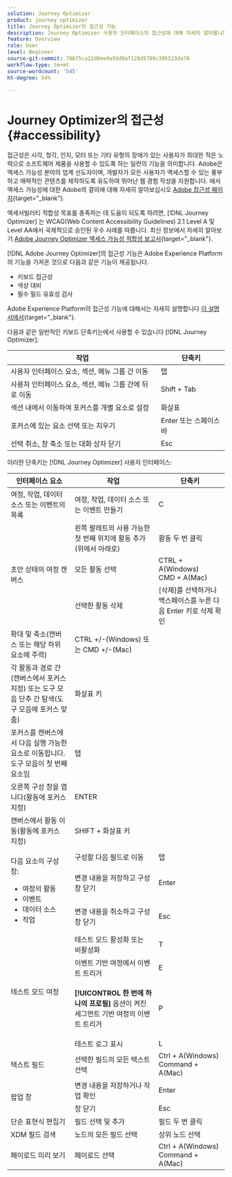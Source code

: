 ```yaml
---
solution: Journey Optimizer
product: journey optimizer
title: Journey Optimizer의 접근성 기능
description: Journey Optimizer 사용자 인터페이스의 접근성에 대해 자세히 알아봅니다
feature: Overview
role: User
level: Beginner
source-git-commit: 78675ca22d8ee9a93d9af128d5708c305523da78
workflow-type: tm+mt
source-wordcount: '545'
ht-degree: 54%

---
```


# Journey Optimizer의 접근성{#accessibility}

접근성은 시각, 청각, 인지, 모터 또는 기타 유형의 장애가 있는 사용자가 최대한 적은 노력으로 소프트웨어 제품을 사용할 수 있도록 하는 일련의 기능을 의미합니다. Adobe은 액세스 가능성 분야의 업계 선도자이며, 개발자가 모든 사용자가 액세스할 수 있는 풍부하고 매력적인 콘텐츠를 제작하도록 유도하여 뛰어난 웹 경험 작성을 지원합니다. 에서 액세스 가능성에 대한 Adobe의 결의에 대해 자세히 알아보십시오 [Adobe 접근성 페이지](https://www.adobe.com/accessibility.html){target="_blank"}.

액세서빌러티 적합성 목표를 충족하는 데 도움이 되도록 하려면, [!DNL Journey Optimizer] 는 WCAG(Web Content Accessibility Guidelines) 2.1 Level A 및 Level AA에서 국제적으로 승인된 우수 사례를 따릅니다. 최신 정보에서 자세히 알아보기 [Adobe Journey Optimizer 액세스 가능성 적합성 보고서](https://www.adobe.com/accessibility/compliance/adobe-journey-optimizer-2022.html){target="_blank"}.


[!DNL Adobe Journey Optimizer]의 접근성 기능은 Adobe Experience Platform의 기능을 가져온 것으로 다음과 같은 기능이 제공됩니다.

* 키보드 접근성
* 색상 대비
* 필수 필드 유효성 검사

Adobe Experience Platform의 접근성 기능에 대해서는 자세히 설명합니다 [이 설명서에서](https://experienceleague.adobe.com/docs/experience-platform/accessibility/features.html?lang=ko){target="_blank"}.

다음과 같은 일반적인 키보드 단축키는에서 사용할 수 있습니다 [!DNL Journey Optimizer]:

| 작업 | 단축키 |
| --- | --- |
| 사용자 인터페이스 요소, 섹션, 메뉴 그룹 간 이동 | 탭 |
| 사용자 인터페이스 요소, 섹션, 메뉴 그룹 간에 뒤로 이동 | Shift + Tab |
| 섹션 내에서 이동하여 포커스를 개별 요소로 설정 | 화살표 |
| 포커스에 있는 요소 선택 또는 지우기 | Enter 또는 스페이스바 |
| 선택 취소, 창 축소 또는 대화 상자 닫기 | Esc |

이러한 단축키는 [!DNL Journey Optimizer] 사용자 인터페이스:

<table>
  <thead>
    <tr>
      <th>인터페이스 요소</th>
      <th>작업</th>
      <th>단축키</th>
    </tr>
  </thead>
  <tr>
    <td>여정, 작업, 데이터 소스 또는 이벤트의 목록</td>
    <td>여정, 작업, 데이터 소스 또는 이벤트 만들기</td>
    <td>C</td>
  </tr>
  <tr>
    <td rowspan="3">초안 상태의 여정 캔버스</td>
    <td>왼쪽 팔레트의 사용 가능한 첫 번째 위치에 활동 추가(위에서 아래로)</td>
    <td>활동 두 번 클릭</td>
  </tr>
  <tr>
    <td>모든 활동 선택</td>
    <td>CTRL + A(Windows)<br/>CMD + A(Mac)</td>
  </tr>
  <tr>
    <td>선택한 활동 삭제</td>
    <td>[삭제]를 선택하거나 백스페이스를 누른 다음 Enter 키로 삭제 확인</td>
  </tr>
  <tr>
    <td>확대 및 축소(캔버스 또는 해당 하위 요소에 주력)</td>
    <td>CTRL +/-(Windows) 또는 CMD +/-(Mac)</td>
  </tr>  
  <tr>
    <td>각 활동과 경로 간(캔버스에서 포커스 지정) 또는 도구 모음 단추 간 탐색(도구 모음에 포커스 맞춤)</td>
    <td>화살표 키</td>
  </tr>   
  <tr>
    <td>포커스를 캔버스에서 다음 실행 가능한 요소로 이동합니다. 도구 모음이 첫 번째 요소임</td>
    <td>탭</td>
  </tr>  
  <tr>
    <td>오른쪽 구성 창을 엽니다(활동에 포커스 지정)</td>
    <td>ENTER</td>
  </tr>   
  <tr>
    <td>캔버스에서 활동 이동(활동에 포커스 지정)</td>
    <td>SHIFT + 화살표 키</td>
  </tr>  
  <tr>
  <td rowspan="3">

다음 요소의 구성 창:

<ul>
  <li>여정의 활동</li>
  <li>이벤트</li>
  <li>데이터 소스</li>
  <li>작업</li>
</ul>

</td>
    <td>구성할 다음 필드로 이동</td>
    <td>탭</td>
  </tr>
  <tr>
    <td>변경 내용을 저장하고 구성 창 닫기</td>
    <td>Enter</td>
  </tr>
  <tr>
    <td>변경 내용을 취소하고 구성 창 닫기</td>
    <td>Esc</td>
  </tr>
  <tr>
    <td rowspan="4">테스트 모드 여정</td>
    <td>테스트 모드 활성화 또는 비활성화</td>
    <td>T</td>
  </tr>
  <tr>
    <td>이벤트 기반 여정에서 이벤트 트리거</td>
    <td>E</td>
  </tr>
  <tr>
    <td>

**[!UICONTROL 한 번에 하나의 프로필]** 옵션이 켜진 세그먼트 기반 여정의 이벤트 트리거

</td>
    <td>P</td>
  </tr>
  <tr>
    <td>테스트 로그 표시</td>
    <td>L</td>
  </tr>
<!-- //Ajouter ce raccourci quand il marchera (actuellement, le raccourci Ctrl/Cmd+F du navigateur a priorité sur celui de AJO).//
  <tr>
    <td>Page with a search bar</td>
    <td>Select the search bar</td>
    <td>Ctrl/Command + F</td>
  </tr>
-->
  <tr>
    <td>텍스트 필드</td>
    <td>선택한 필드의 모든 텍스트 선택</td>
    <td>Ctrl + A(Windows)<br/>Command + A(Mac)</td>
  </tr>
  <tr>
    <td rowspan="2">팝업 창</td>
    <td>변경 내용을 저장하거나 작업 확인</td>
    <td>Enter</td>
  </tr>
  <tr>
    <td>창 닫기</td>
    <td>Esc</td>
  </tr>
  <tr>
    <td>단순 표현식 편집기</td>
    <td>필드 선택 및 추가</td>
    <td>필드 두 번 클릭</td>
  </tr>
  <tr>
    <td>XDM 필드 검색</td>
    <td>노드의 모든 필드 선택</td>
    <td>상위 노드 선택</td>
  </tr>
  <tr>
    <td>페이로드 미리 보기</td>
    <td>페이로드 선택</td>
    <td>Ctrl + A(Windows)<br/>Command + A(Mac)</td>
  </tr>
</table>

